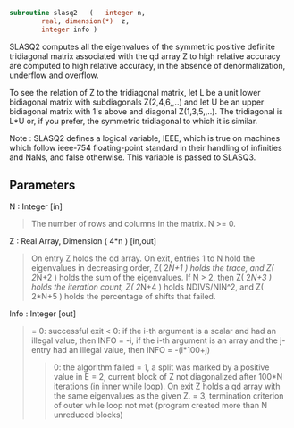 ```fortran
subroutine slasq2	(	integer	n,
		real, dimension(*)	z,
		integer	info )
```

 SLASQ2 computes all the eigenvalues of the symmetric positive
 definite tridiagonal matrix associated with the qd array Z to high
 relative accuracy are computed to high relative accuracy, in the
 absence of denormalization, underflow and overflow.

 To see the relation of Z to the tridiagonal matrix, let L be a
 unit lower bidiagonal matrix with subdiagonals Z(2,4,6,,..) and
 let U be an upper bidiagonal matrix with 1's above and diagonal
 Z(1,3,5,,..). The tridiagonal is L*U or, if you prefer, the
 symmetric tridiagonal to which it is similar.

 Note : SLASQ2 defines a logical variable, IEEE, which is true
 on machines which follow ieee-754 floating-point standard in their
 handling of infinities and NaNs, and false otherwise. This variable
 is passed to SLASQ3.

## Parameters
N : Integer [in]
> The number of rows and columns in the matrix. N >= 0.

Z : Real Array, Dimension ( 4*n ) [in,out]
> On entry Z holds the qd array. On exit, entries 1 to N hold
> the eigenvalues in decreasing order, Z( 2*N+1 ) holds the
> trace, and Z( 2*N+2 ) holds the sum of the eigenvalues. If
> N > 2, then Z( 2*N+3 ) holds the iteration count, Z( 2*N+4 )
> holds NDIVS/NIN^2, and Z( 2*N+5 ) holds the percentage of
> shifts that failed.

Info : Integer [out]
> = 0: successful exit
> < 0: if the i-th argument is a scalar and had an illegal
> value, then INFO = -i, if the i-th argument is an
> array and the j-entry had an illegal value, then
> INFO = -(i*100+j)
> > 0: the algorithm failed
> = 1, a split was marked by a positive value in E
> = 2, current block of Z not diagonalized after 100*N
> iterations (in inner while loop).  On exit Z holds
> a qd array with the same eigenvalues as the given Z.
> = 3, termination criterion of outer while loop not met
> (program created more than N unreduced blocks)

